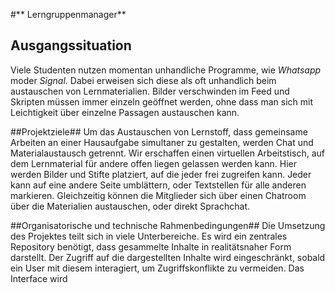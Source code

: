 #** Lerngruppenmanager**

## Ausgangssituation ##
Viele Studenten nutzen momentan unhandliche Programme, wie *Whatsapp* moder *Signal*.
Dabei erweisen sich diese als oft unhandlich beim austauschen von Lernmaterialien. 
Bilder verschwinden im Feed und Skripten müssen immer einzeln geöffnet werden, ohne dass man sich mit Leichtigkeit über einzelne Passagen austauschen kann.

##Projektziele##
Um das Austauschen von Lernstoff, dass gemeinsame Arbeiten an einer Hausaufgabe simultaner zu gestalten, werden Chat und Materialaustausch getrennt.
Wir erschaffen einen virtuellen Arbeitstisch, auf dem Lernmaterial für andere offen liegen gelassen werden kann.
Hier werden Bilder und Stifte platziert, auf die jeder frei zugreifen kann. Jeder kann auf eine andere Seite umblättern, oder Textstellen für alle anderen markieren.
Gleichzeitig können die Mitglieder sich über einen Chatroom über die Materialien austauschen, oder direkt Sprachchat.

##Organisatorische und technische Rahmenbedingungen##
Die Umsetzung des Projektes teilt sich in viele Unterbereiche. Es wird ein zentrales Repository benötigt, dass gesammelte Inhalte in realitätsnaher Form darstellt. 
Der Zugriff auf die dargestellten Inhalte wird eingeschränkt, sobald ein User mit diesem interagiert, um Zugriffskonflikte zu vermeiden.
Das Interface wird 

